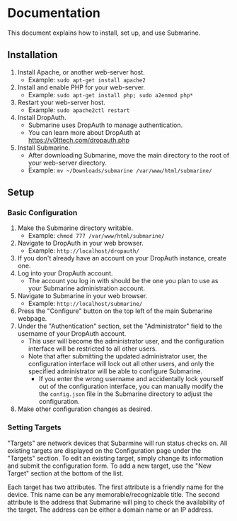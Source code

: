 # Documentation

This document explains how to install, set up, and use Submarine.


## Installation

1. Install Apache, or another web-server host.
    - Example: `sudo apt-get install apache2`
2. Install and enable PHP for your web-server.
    - Example: `sudo apt-get install php; sudo a2enmod php*`
3. Restart your web-server host.
    - Example: `sudo apache2ctl restart`
4. Install DropAuth.
    - Submarine uses DropAuth to manage authentication.
    - You can learn more about DropAuth at <https://v0lttech.com/dropauth.php>
5. Install Submarine.
    - After downloading Submarine, move the main directory to the root of your web-server directory.
    - Example: `mv ~/Downloads/submarine /var/www/html/submarine/`


## Setup

### Basic Configuration

1. Make the Submarine directory writable.
    - Example: `chmod 777 /var/www/html/submarine/`
2. Navigate to DropAuth in your web browser.
    - Example: `http://localhost/dropauth/`
3. If you don't already have an account on your DropAuth instance, create one.
4. Log into your DropAuth account.
    - The account you log in with should be the one you plan to use as your Submarine administration account.
5. Navigate to Submarine in your web browser.
    - Example: `http://localhost/submarine/`
6. Press the "Configure" button on the top left of the main Submarine webpage.
7. Under the "Authentication" section, set the "Administrator" field to the username of your DropAuth account.
    - This user will become the administrator user, and the configuration interface will be restricted to all other users.
    - Note that after submitting the updated administrator user, the configuration interface will lock out all other users, and only the specified administrator will be able to configure Submarine.
        - If you enter the wrong username and accidentally lock yourself out of the configuration interface, you can manually modify the the `config.json` file in the Submarine directory to adjust the configuration.
8. Make other configuration changes as desired.

### Setting Targets

"Targets" are network devices that Subarmine will run status checks on. All existing targets are displayed on the Configuration page under the "Targets" section. To edit an existing target, simply change its information and submit the configuration form. To add a new target, use the "New Target" section at the bottom of the list.

Each target has two attributes. The first attribute is a friendly name for the device. This name can be any memorable/recognizable title. The second attribute is the address that Submarine will ping to check the availability of the target. The address can be either a domain name or an IP address.
